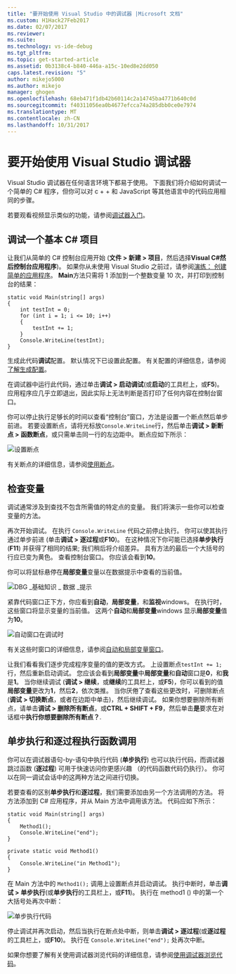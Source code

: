 ```yaml
---
title: "要开始使用 Visual Studio 中的调试器 |Microsoft 文档"
ms.custom: H1Hack27Feb2017
ms.date: 02/07/2017
ms.reviewer: 
ms.suite: 
ms.technology: vs-ide-debug
ms.tgt_pltfrm: 
ms.topic: get-started-article
ms.assetid: 0b3138c4-b840-446a-a15c-10ed8e2dd050
caps.latest.revision: "5"
author: mikejo5000
ms.author: mikejo
manager: ghogen
ms.openlocfilehash: 68eb471f1db42b60114c2a14745ba4771b640c0d
ms.sourcegitcommit: f40311056ea0b4677efcca74a285dbb0ce0e7974
ms.translationtype: MT
ms.contentlocale: zh-CN
ms.lasthandoff: 10/31/2017
---
```

# <a name="get-started-with-the-visual-studio-debugger"></a>要开始使用 Visual Studio 调试器
Visual Studio 调试器在任何语言环境下都易于使用。 下面我们将介绍如何调试一个简单的 C# 程序，但你可以对 c + + 和 JavaScript 等其他语言中的代码应用相同的步骤。

若要观看视频显示类似的功能，请参阅[调试器入门](https://www.youtube.com/watch?v=FtGCi5j30YU&list=PLReL099Y5nRfw6VNvzMkv0sabT2crbSpK&index=6)。
  
##  <a name="BKMK_Start_debugging_a_VS_project"></a>调试一个基本 C# 项目  
 让我们从简单的 C# 控制台应用开始 (**文件 > 新建 > 项目**，然后选择**Visual C#**然后**控制台应用程序**)。 如果你从未使用 Visual Studio 之前过，请参阅[演练： 创建简单的应用程序](../ide/walkthrough-create-a-simple-application-with-visual-csharp-or-visual-basic.md)。 **Main**方法只需将 1 添加到一个整数变量 10 次，并打印到控制台的结果：  
  
```CSharp  
static void Main(string[] args)  
{  
    int testInt = 0;  
    for (int i = 1; i <= 10; i++)  
    {  
        testInt += 1;  
    }  
    Console.WriteLine(testInt);  
}  
```  
  
 生成此代码**调试**配置。 默认情况下已设置此配置。 有关配置的详细信息，请参阅[了解生成配置](../ide/understanding-build-configurations.md)。  
  
 在调试器中运行此代码，通过单击**调试 > 启动调试**(或**启动**的工具栏上，或**F5**)。 应用程序应几乎立即退出，因此实际上无法判断是否打印了任何内容在控制台窗口。  
  
 你可以停止执行足够长的时间以查看“控制台”窗口，方法是设置一个断点然后单步前进。 若要设置断点，请将光标放`Console.WriteLine`行，然后单击**调试 > 新断点 > 函数断点**，或只需单击同一行的左边距中。 断点应如下所示：  
  
 ![设置断点](../debugger/media/getstartedbreakpoint.png "GetStartedBreakpoint")  
  
 有关断点的详细信息，请参阅[使用断点](../debugger/using-breakpoints.md)。  
  
##  <a name="BKMK_Inspect_Variables"></a>检查变量  
 调试通常涉及到查找不包含所需值的特定点的变量。 我们将演示一些你可以检查变量的方法。  
  
 再次开始调试。 在执行 `Console.WriteLine` 代码之前停止执行。 你可以使其执行通过单步前进 (单击**调试 > 逐过程**或**F10**)。 在这种情况下你可能已选择**单步执行**(**F11**) 并获得了相同的结果; 我们稍后将介绍差异。 具有方法的最后一个大括号的行应已变为黄色。 查看控制台窗口。 你应该会看到**10**。  
  
 你可以将鼠标悬停在**局部变量**变量以在数据提示中查看的当前值。  
  
 ![DBG &#95;基础知识 &#95; 数据 &#95;提示](../debugger/media/dbg_basics_data_tips.png "DBG_Basics_Data_Tips")  
  
 紧靠代码窗口正下方，你应看到**自动**，**局部变量**，和**监视**windows。 在执行时，这些窗口将显示变量的当前值。 这两个**自动**和**局部变量**windows 显示**局部变量**值为**10**。  
  
 ![自动窗口在调试时](../debugger/media/getstartedwindows.png "GetStartedWindows")  
  
 有关这些时窗口的详细信息，请参阅[自动和局部变量窗口](../debugger/autos-and-locals-windows.md)。  
  
 让我们看看我们逐步完成程序变量的值的更改方式。 上设置断点`testInt += 1;`行，然后重新启动调试。 您应该会看到**局部变量**中**局部变量**和**自动**窗口是**0**，和**我**是**1**。 当你继续调试 (**调试 > 继续**，或**继续**的工具栏上，或**F5**)，你可以看到的值**局部变量**更改为**1**，然后**2**，依次类推。 当你厌倦了查看这些更改时，可删除断点 (**调试 > 切换断点**，或者在边距中单击)，然后继续调试。 如果你想要删除所有断点，请单击**调试 > 删除所有断点**，或**CTRL + SHIFT + F9**，然后单击**是**要求在对话框中**执行你想要删除所有断点？**.  
  
## <a name="stepping-into-and-over-function-calls"></a>单步执行和逐过程执行函数调用  
 你可以在调试器语句-by-语句中执行代码 (**单步执行**) 也可以执行代码，而调试器跳过函数 (**逐过程**) 可用于快速访问你更感兴趣 （的代码函数代码仍执行）。 你可以在同一调试会话中的这两种方法之间进行切换。  
  
 若要查看的区别**单步执行**和**逐过程**，我们需要添加由另一个方法调用的方法。 将方法添加到 C# 应用程序，并从 Main 方法中调用该方法。 代码应如下所示：  
  
```CSharp  
static void Main(string[] args)  
{  
    Method1();  
    Console.WriteLine("end");  
}  
  
private static void Method1()  
{  
    Console.WriteLine("in Method1");  
}  
```  
  
 在 Main 方法中的 `Method1();` 调用上设置断点并启动调试。 执行中断时，单击**调试 > 单步执行**(或**单步执行**的工具栏上，或**F11**)。 执行在 method1 () 中的第一个大括号处再次中断：  
  
 ![单步执行代码](../debugger/media/getstartedstepinto.png "GetStartedStepInto")  
  
 停止调试并再次启动，然后当执行在断点处中断，则单击**调试 > 逐过程**(或**逐过程**的工具栏上，或**F10**)。 执行在 `Console.WriteLine("end");` 处再次中断。  
  
 如果你想要了解有关使用调试器浏览代码的详细信息，请参阅[使用调试器浏览代码](../debugger/navigating-through-code-with-the-debugger.md)。